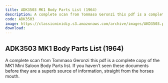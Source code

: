 ```yaml
---
title: ADK3503 MK1 Body Parts List (1964)
description: A complete scan from Tommaso Geronzi this pdf is a complete copy of the MK1 Mini Saloon Body Parts list.  If you haven’t seen these documents before they are a superb source of information, straight from the horses mouth.
code: ADK3503
image: https://classicminidiy.s3.amazonaws.com/archive/images/AKD3503.png
download:
---
```


<!-- Content of the page -->

## ADK3503 MK1 Body Parts List (1964)

A complete scan from Tommaso Geronzi this pdf is a complete copy of the MK1 Mini Saloon Body Parts list.  If you haven’t seen these documents before they are a superb source of information, straight from the horses mouth.
